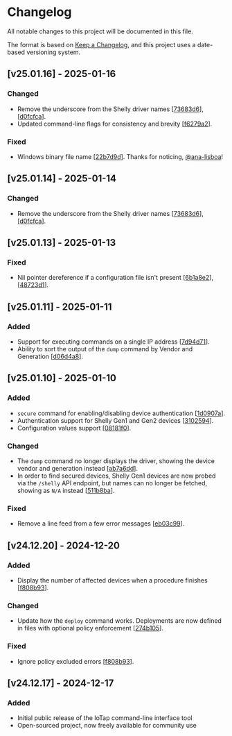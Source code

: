 # Changelog

All notable changes to this project will be documented in this file.

The format is based on [Keep a Changelog](https://keepachangelog.com/en/1.0.0/),
and this project uses a date-based versioning system.

## [v25.01.16] - 2025-01-16

### Changed
- Remove the underscore from the Shelly driver names [[73683d6](https://github.com/quetzyg/IoTap/commit/73683d6ec2c3bd03f1167b839ef0c7438597cb3e)], [[d0fcfca](https://github.com/quetzyg/IoTap/commit/d0fcfca6aa5618c85ff6f6ba8582eb2e4157f81c)].
- Updated command-line flags for consistency and brevity [[f6279a2](https://github.com/quetzyg/IoTap/commit/f6279a2fa898ad0b6eb2ea26c669809c940821ef)].

### Fixed
- Windows binary file name [[22b7d9d](https://github.com/quetzyg/IoTap/commit/22b7d9da2d8c16d49b0e98aea8e7ac980cd38cef)]. Thanks for noticing, [@ana-lisboa](https://github.com/ana-lisboa)!

## [v25.01.14] - 2025-01-14

### Changed
- Remove the underscore from the Shelly driver names [[73683d6](https://github.com/quetzyg/IoTap/commit/73683d6ec2c3bd03f1167b839ef0c7438597cb3e)], [[d0fcfca](https://github.com/quetzyg/IoTap/commit/d0fcfca6aa5618c85ff6f6ba8582eb2e4157f81c)].

## [v25.01.13] - 2025-01-13

### Fixed
- Nil pointer dereference if a configuration file isn't present [[6b1a8e2](https://github.com/quetzyg/IoTap/commit/6b1a8e2dfea15aaddefa9f64f5582c36c71ccaf4)], [[48723d1](https://github.com/quetzyg/IoTap/commit/48723d17f82e67ff7f9ce7bc3c0d98f0db4af9d1)].

## [v25.01.11] - 2025-01-11

### Added
- Support for executing commands on a single IP address [[7d94d71](https://github.com/quetzyg/IoTap/commit/7d94d71c653484f5ca2bca491caa18764df84f66)].
- Ability to sort the output of the `dump` command by Vendor and Generation [[d06d4a8](https://github.com/quetzyg/IoTap/commit/d06d4a815007d9999be7e2e1bbf279e2adcf0d82)].

## [v25.01.10] - 2025-01-10

### Added
- `secure` command for enabling/disabling device authentication [[1d0907a](https://github.com/quetzyg/IoTap/commit/1d0907ad8dc0766ec8f03ac8f07292c5961187f8)].
- Authentication support for Shelly Gen1 and Gen2 devices [[3102594](https://github.com/quetzyg/IoTap/commit/3102594c55458fe22d2008da8f9cc8dfbe2a520d)].
- Configuration values support [[08181f0](https://github.com/quetzyg/IoTap/commit/08181f0863492ee4e76ba05b0d95850b94b76569)].

### Changed
- The `dump` command no longer displays the driver, showing the device vendor and generation instead [[ab7a6dd](https://github.com/quetzyg/IoTap/commit/ab7a6dd2a0f24b269c24f8d2e74c05c5c4ad55d1)].
- In order to find secured devices, Shelly Gen1 devices are now probed via the `/shelly` API endpoint, but names can no longer be fetched, showing as `N/A` instead [[511b8ba](https://github.com/quetzyg/IoTap/commit/511b8baa889f46097275317377cff945d77d7158)].

### Fixed
- Remove a line feed from a few error messages [[eb03c99](https://github.com/quetzyg/IoTap/commit/eb03c99e4b3999ce87ff0a26c5f97abd0a54bbdb)].

## [v24.12.20] - 2024-12-20

### Added
- Display the number of affected devices when a procedure finishes [[f808b93](https://github.com/quetzyg/IoTap/commit/f808b931ceabfd02e67d7dcbc08654b78b3026d3)].

### Changed
- Update how the `deploy` command works. Deployments are now defined in files with optional policy enforcement [[274b105](https://github.com/quetzyg/IoTap/commit/274b1058636f2e5f4079f5792fbc4f89d6fba552)].

### Fixed
- Ignore policy excluded errors [[f808b93](https://github.com/quetzyg/IoTap/commit/f808b931ceabfd02e67d7dcbc08654b78b3026d3)].

## [v24.12.17] - 2024-12-17

### Added
- Initial public release of the IoTap command-line interface tool
- Open-sourced project, now freely available for community use

